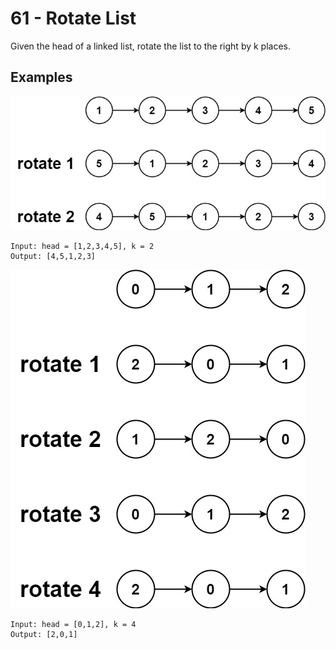 # 61 - Rotate List
Given the head of a linked list, rotate the list to the right by k places.

## Examples
![](image.png)
```
Input: head = [1,2,3,4,5], k = 2
Output: [4,5,1,2,3]
```
![](image-1.png)
```
Input: head = [0,1,2], k = 4
Output: [2,0,1]
```